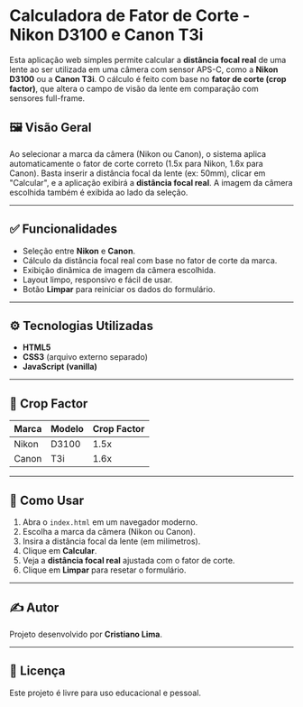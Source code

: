 # Calculadora de Fator de Corte - Nikon D3100 e Canon T3i

Esta aplicação web simples permite calcular a **distância focal real** de uma lente ao ser utilizada em uma câmera com sensor APS-C, como a **Nikon D3100** ou a **Canon T3i**. O cálculo é feito com base no **fator de corte (crop factor)**, que altera o campo de visão da lente em comparação com sensores full-frame.

## 🖼️ Visão Geral

Ao selecionar a marca da câmera (Nikon ou Canon), o sistema aplica automaticamente o fator de corte correto (1.5x para Nikon, 1.6x para Canon). Basta inserir a distância focal da lente (ex: 50mm), clicar em "Calcular", e a aplicação exibirá a **distância focal real**. A imagem da câmera escolhida também é exibida ao lado da seleção.

---

## ✅ Funcionalidades

- Seleção entre **Nikon** e **Canon**.
- Cálculo da distância focal real com base no fator de corte da marca.
- Exibição dinâmica de imagem da câmera escolhida.
- Layout limpo, responsivo e fácil de usar.
- Botão **Limpar** para reiniciar os dados do formulário.

---

## ⚙️ Tecnologias Utilizadas

- **HTML5**
- **CSS3** (arquivo externo separado)
- **JavaScript (vanilla)**

---

## 📸 Crop Factor

| Marca  | Modelo      | Crop Factor |
|--------|-------------|-------------|
| Nikon  | D3100       | 1.5x        |
| Canon  | T3i         | 1.6x        |

---

## 🚀 Como Usar

1. Abra o `index.html` em um navegador moderno.
2. Escolha a marca da câmera (Nikon ou Canon).
3. Insira a distância focal da lente (em milímetros).
4. Clique em **Calcular**.
5. Veja a **distância focal real** ajustada com o fator de corte.
6. Clique em **Limpar** para resetar o formulário.

---

## ✍️ Autor

Projeto desenvolvido por **Cristiano Lima**.

---

## 📄 Licença

Este projeto é livre para uso educacional e pessoal.
